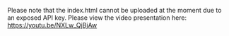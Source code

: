 Please note that the index.html cannot be uploaded at the moment due to an exposed API key. Please view the video presentation here: https://youtu.be/NXLw_QjBjAw
